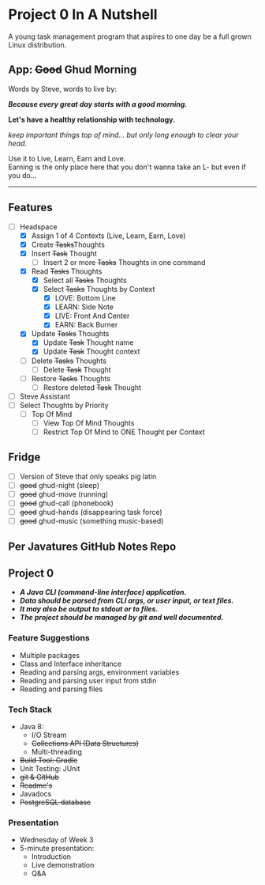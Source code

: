 # Project 0 In A Nutshell

A young task management program that aspires to one day be a full grown Linux distribution.

## App: ~~Good~~ Ghud Morning
Words by Steve, words to live by:

***Because every great day starts with a good morning.***

**Let's have a healthy relationship with technology.**

*keep important things top of mind... but only long enough to clear your head.*

Use it to Live, Learn, Earn and Love. \
Earning is the only place here that you don't wanna take an L- but even if you do...

* * *

## Features
- [ ] Headspace
  - [x] Assign 1 of 4 Contexts (Live, Learn, Earn, Love)
  - [x] Create ~~Tasks~~Thoughts    
  - [x] Insert ~~Task~~ Thought
    - [ ] Insert 2 or more ~~Tasks~~ Thoughts in one command
  - [x] Read ~~Tasks~~ Thoughts
    - [x] Select all ~~Tasks~~ Thoughts
    - [x] Select ~~Tasks~~ Thoughts by Context
      - [x] LOVE: Bottom Line
      - [x] LEARN: Side Note
      - [x] LIVE: Front And Center
      - [x] EARN: Back Burner
  - [x] Update ~~Tasks~~ Thoughts
    - [x] Update ~~Task~~ Thought name
    - [x] Update ~~Task~~ Thought context
  - [ ] Delete ~~Tasks~~ Thoughts
    - [ ] Delete ~~Task~~ Thought
  - [ ] Restore ~~Tasks~~ Thoughts
    - [ ] Restore deleted ~~Task~~ Thought
- [ ] Steve Assistant
- [ ] Select Thoughts by Priority
  - [ ] Top Of Mind
    - [ ] View Top Of Mind Thoughts
    - [ ] Restrict Top Of Mind to ONE Thought per Context

## Fridge
- [ ] Version of Steve that only speaks pig latin
- [ ] ~~good~~ ghud-night (sleep)
- [ ] ~~good~~ ghud-move (running)
- [ ] ~~good~~ ghud-call (phonebook)
- [ ] ~~good~~ ghud-hands (disappearing task force)
- [ ] ~~good~~ ghud-music (something music-based)

## Per Javatures GitHub Notes Repo

## Project 0
- ***A Java CLI (command-line interface) application.***
- ***Data should be parsed from CLI args, or user input, or text files.***
- ***It may also be output to stdout or to files.***
- ***The project should be managed by git and well documented.***

### Feature Suggestions
- Multiple packages
- Class and Interface inheritance 
- Reading and parsing args, environment variables
- Reading and parsing user input from stdin
- Reading and parsing files

### Tech Stack
- Java 8:
    - I/O Stream
    - ~~Collections API (Data Structures)~~
    - Multi-threading
- ~~Build Tool: Gradle~~
- Unit Testing: JUnit
- ~~git & GitHub~~
- ~~Readme's~~
- Javadocs
- ~~PostgreSQL database~~

### Presentation
- Wednesday of Week 3
- 5-minute presentation:
    - Introduction
    - Live demonstration
    - Q&A